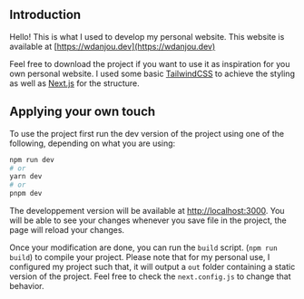 ## Introduction
Hello! This is what I used to develop my personal website. This website is available at [https://wdanjou.dev](https://wdanjou.dev)

Feel free to download the project if you want to use it as inspiration for you own personal website. I used some basic [TailwindCSS](https://tailwindcss.com/) to achieve the styling as well as [Next.js](https://nextjs.org/) for the structure. 

## Applying your own touch

To use the project first run the dev version of the project using one of the following, depending on what you are using:

```bash
npm run dev
# or
yarn dev
# or
pnpm dev
```

The developpement version will be available at [http://localhost:3000](http://localhost:3000). You will be able to see your changes whenever you save file in the project, the page will reload your changes. 

Once your modification are done, you can run the `build` script. (`npm run build`) to compile your project. Please note that for my personal use, I configured my project such that, it will output a `out` folder containing a static version of the project. Feel free to check the `next.config.js` to change that behavior. 